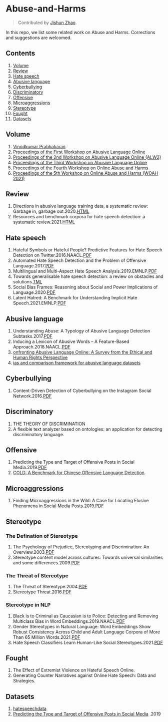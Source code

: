 # Abuse-and-Harms

>  Contributed by [Jishun Zhao](https://github.com/DgCtRbt).

In this repo, we list some related work on Abuse and Harms. Corrections and suggestions are welcomed.

## Contents

1. [Volume](#Volume)
2. [Review](#Review)
3. [Hate speech](#Hate-speech)
4. [Abusive language](#Abusive-language)
5. [Cyberbullying](#Cyberbullying)
6. [Discriminatory](#Discriminatory)
7. [Offensive](#Offensive)
8. [Microaggressions](#Microaggressions)
9. [Stereotype](#Stereotype)
10. [Fought](#Fought)
11. [Datasets](#Datasets)


## Volume
1. [Vinodkumar Prabhakaran](https://aclanthology.org/people/v/vinodkumar-prabhakaran/)
2. [Proceedings of the First Workshop on Abusive Language Online](https://aclanthology.org/volumes/W17-30/)
3. [Proceedings of the 2nd Workshop on Abusive Language Online (ALW2)](https://aclanthology.org/W18-51.pdf)
4. [Proceedings of the Third Workshop on Abusive Language Online](https://aclanthology.org/W19-35.pdf)
5. [Proceedings of the Fourth Workshop on Online Abuse and Harms](https://aclanthology.org/volumes/2020.alw-1/)
6. [Proceedings of the 5th Workshop on Online Abuse and Harms (WOAH 2021)](https://aclanthology.org/volumes/2021.woah-1/)

## Review
1. Directions in abusive language training data, a systematic review: Garbage in, garbage out.2020.[HTML](https://journals.plos.org/plosone/article?id=10.1371/journal.pone.0243300)
2. Resources and benchmark corpora for hate speech detection: a systematic review.2021.[HTML](https://link.springer.com/article/10.1007/s10579-020-09502-8)

## Hate speech 
1. Hateful Symbols or Hateful People? Predictive Features for Hate Speech Detection on Twitter.2016.NAACL.[PDF](https://aclanthology.org/N16-2013.pdf)
2. Automated Hate Speech Detection and the Problem of Offensive Language.2017.[PDF](https://arxiv.org/pdf/1703.04009.pdf)
3. Multilingual and Multi-Aspect Hate Speech Analysis.2019.EMNLP.[PDF](https://arxiv.org/abs/1908.11049)
4. Towards generalisable hate speech detection: a review on obstacles and solutions.[TML](https://peerj.com/articles/cs-598/)
5. Social Bias Frames: Reasoning about Social and Power Implications of Language.2020.[PDF](https://aclanthology.org/2020.acl-main.486/)
6. Latent Hatred: A Benchmark for Understanding Implicit Hate Speech.2021.EMNLP.[PDF](https://arxiv.org/pdf/2109.05322.pdf)



## Abusive language
1. Understanding Abuse: A Typology of Abusive Language Detection Subtasks.2017.[PDF](https://arxiv.org/abs/1705.09899)
2. Inducing a Lexicon of Abusive Words – A Feature-Based Approach.2018.NAACL.[PDF](https://ids-pub.bsz-bw.de/frontdoor/deliver/index/docId/8471/file/Wiegand_et_al_Inducing_a_Lexicon_of_Abusive_Words_2018.pdf)
3. [onfronting Abusive Language Online: A Survey from the Ethical and Human Rights Perspective](https://www.jair.org/index.php/jair/article/view/12590)
4. [ias and comparison framework for abusive language datasets](https://link.springer.com/article/10.1007/s43681-021-00081-0)


## Cyberbullying
1. Content-Driven Detection of Cyberbullying on the Instagram Social Network.2016.[PDF](https://www.researchgate.net/profile/Haoti-Zhong/publication/313796198_Content-Driven_Detection_of_Cyberbullying_on_the_Instagram_Social_Network/links/58a65cc7aca27206d9a79e7a/Content-Driven-Detection-of-Cyberbullying-on-the-Instagram-Social-Network.pdf)


## Discriminatory
1. THE THEORY OF DISCRIMINATION
2. A flexible text analyzer based on ontologies: an application for detecting discriminatory language.


## Offensive
1. Predicting the Type and Target of Offensive Posts in Social Media.2019.[PDF](https://arxiv.org/abs/1902.09666)
2. [COLD: A Benchmark for Chinese Offensive Language Detection](https://arxiv.org/abs/2201.06025).


## Microaggressions
1. Finding Microaggressions in the Wild: A Case for Locating Elusive Phenomena in Social Media Posts.2019.[PDF](https://aclanthology.org/D19-1176/)


## Stereotype
### The Defination of Stereotype
1. The Psychology of Prejudice, Stereotyping and Discrimination: An Overview.2003.[PDF](https://www.simplypsychology.org/Prejudice.pdf)
2. Stereotype content model across cultures: Towards universal similarities and some differences.2009.[PDF](https://bpspsychub.onlinelibrary.wiley.com/doi/abs/10.1348/014466608X314935)


### The Threat of Stereotype
1. The Threat of Stereotype.2004.[PDF](https://citeseerx.ist.psu.edu/viewdoc/download?doi=10.1.1.469.7026&rep=rep1&type=pdf)
2. Stereotype Threat.2016.[PDF](https://www.annualreviews.org/doi/full/10.1146/annurev-psych-073115-103235)

### Stereotype in NLP
1. Black is to Criminal as Caucasian is to Police: Detecting and Removing Multiclass Bias in Word Embeddings.2019.NAACL.[PDF](https://arxiv.org/abs/1904.04047)
2. Gender Stereotypes in Natural Language: Word Embeddings Show Robust Consistency Across Child and Adult Language Corpora of More Than 65 Million Words.2021.[PDF](https://journals.sagepub.com/doi/abs/10.1177/0956797620963619)
3. Hate Speech Classifiers Learn Human-Like Social Stereotypes.2021.[PDF](https://arxiv.org/abs/2110.14839)

## Fought
1. The Effect of Extremist Violence on Hateful Speech Online.
2. Generating Counter Narratives against Online Hate Speech: Data and Strategies.

## Datasets
1. [hatespeechdata](https://hatespeechdata.com/)
2. [Predicting the Type and Target of Offensive Posts in Social Media](https://aclanthology.org/N19-1144/) .2019
